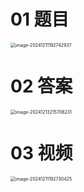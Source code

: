 # 01 题目

<img src="https://cvp.oss-cn-shanghai.aliyuncs.com/202412111927976.png" alt="image-20241211192742937" style="zoom:50%;" />





# 02 答案

<img src="https://cvp.oss-cn-shanghai.aliyuncs.com/202412132157383.png" alt="image-20241213215706231" style="zoom:50%;" />



# 03 视频

<img src="https://cvp.oss-cn-shanghai.aliyuncs.com/202412111927526.png" alt="image-20241211192730425" style="zoom:50%;" />
